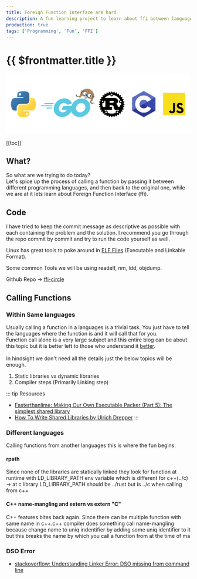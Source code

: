 ```yaml
---
title: Foreign Function Interface are hard
description: A fun learning project to learn about ffi between languages and tooling around them
production: true 
tags: ['Programming', 'Fun', 'FFI']
---
```



# {{ $frontmatter.title }}
![Banner Image](/blogs/ffi-banner.png)
<!-- Credit for banner Image: https://iximiuz.com/en/posts/my-choice-of-programming-languages -->

[[toc]]

## What?
So what are we trying to do today?  
Let's spice up the process of calling a function by passing it between different programming languages, and then back to the original one, while we are at it lets learn about Foreign Function Interface (ffi).  

## Code
I have tried to keep the commit message as descriptive as possible with each containing the problem and the solution. I recommend you go through the repo commit by commit and try to run the code yourself as well.  

Linux has great tools to poke around in [ELF Files](https://en.wikipedia.org/wiki/Executable_and_Linkable_Format) (Executable and Linkable Format).  

Some common Tools we will be using readelf, nm, ldd, objdump.

Github Repo -> [ffi-circle](https://github.com/aadi58002/ffi-circle)

## Calling Functions
### Within Same languages
Usually calling a function in a languages is a trivial task. You just have to tell the languages where the function is and it will call that for you.  
Function call alone is a very large subject and this entire blog can be about this topic but it is better left to those who understand it [better](https://fasterthanli.me/series/reading-files-the-hard-way/part-2).
\
\
In hindsight we don't need all the details just the below topics will be enough.
1. Static libraries vs dynamic libraries
2. Compiler steps (Primarily Linking step)

::: tip Resources
- [Fasterthanlime: Making Our Own Executable Packer (Part 5): The simplest shared library](https://fasterthanli.me/series/making-our-own-executable-packer/part-5)
- [How To Write Shared Libraries by Ulrich Drepper](https://www.akkadia.org/drepper/dsohowto.pdf)
:::


### Different languages
Calling functions from another languages this is where the fun begins.

#### rpath
Since none of the libraries are statically linked they look for function at runtime with LD_LIBRARY_PATH env variable which is different for c++(../c) -> at c library LD_LIBRARY_PATH should be ../rust but is ../c when calling from c++
#### C++ name-mangling and extern vs extern "C"
C++ features bites back again. Since there can be
multiple function with same name in c++.c++ compiler does something call
name-mangling because change name to uniq indentifier by adding some
uniq identifier to it but this breaks the name by which you call a
function from at the time of ma

### DSO Error
- [stackoverflow: Understanding Linker Error: DSO missing from command line](https://stackoverflow.com/questions/65269574/understanding-linker-error-dso-missing-from-command-line)
